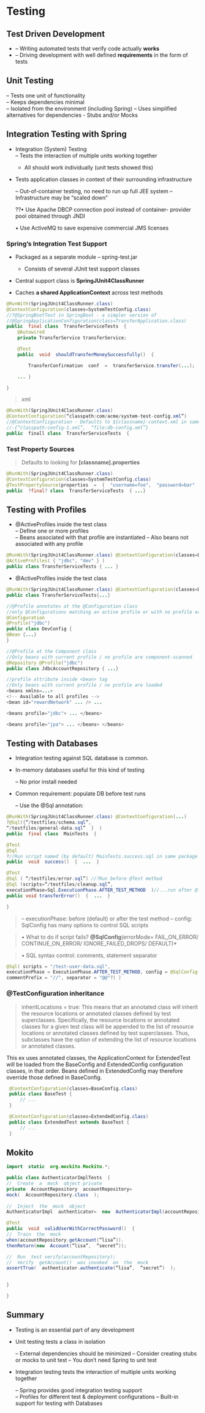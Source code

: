 # Testing
## Test Driven Development
 -   – Writing automated tests that verify code actually **works**
-   – Driving development with well defined **requirements** in the form of tests
## Unit Testing
– Tests one unit of functionality  
– Keeps dependencies minimal  
– Isolated from the environment (including Spring) – Uses simplified alternatives for dependencies
	- Stubs and/or Mocks   
## Integration Testing with Spring
-   Integration (System) Testing  
    – Tests the interaction of multiple units working together
    
    - All should work individually (unit tests showed this)
    
-   Tests application classes in context of their surrounding infrastructure
    
    – Out-of-container testing, no need to run up full JEE system – Infrastructure may be “scaled down”
    
    ??• Use Apache DBCP connection pool instead of container- provider pool obtained through JNDI
    
    • Use ActiveMQ to save expensive commercial JMS licenses
### Spring’s Integration Test Support
-   Packaged as a separate module – spring-test.jar
    -   Consists of several JUnit test support classes
    
-   Central support class is **SpringJUnit4ClassRunner**
- Caches **a shared ApplicationContext** across test methods
```java
@RunWith(SpringJUnit4ClassRunner.class)
@ContextConfiguration(classes=SystemTestConfig.class)
//?@SpringBootTest in SpringBoot - a simpler version of 
//@SpringApplicationConfiguration(class=TransferApplication.class) 
public  final class  TransferServiceTests  { 
	@Autowired  
	private TransferService transferService;

	@Test  
	public  void  shouldTransferMoneySuccessfully()  {

		TransferConfirmation  conf  =  transferService.transfer(...);

	... }

}
```
>xml
```java
@RunWith(SpringJUnit4ClassRunner.class) 
@ContextConfiguration(“classpath:com/acme/system-test-config.xml”) 
//@ContextConfiiguration - Defaults to ${classname}-context.xml in same package
//-{“classpath:config-1.xml”,  “file:db-config.xml”}
public  finall class  TransferServiceTests  {
```
### Test Property Sources
>Defaults to looking for **[classname].properties**
```java
@RunWith(SpringJUnit4ClassRunner.class)
@ContextConfiguration(classes=SystemTestConfig.class)
@TestPropertySource(properties  =  {  "username=foo",  "password=bar"  } locations  =  "cllasspath:/transfer-test.propertiies")
public  ?final? class  TransferServiceTests  { ...}
```
## Testing with Profiles
-   @ActiveProfiles inside the test class  
    – Define one or more profiles  
    – Beans associated with that profile are instantiated – Also beans not associated with any profile
```java
@RunWith(SpringJUnit4ClassRunner.class) @ContextConfiguration(classes=DevConfig.class) 
@ActiveProfiles( { "jdbc", "dev" } )
public class TransferServiceTests { ... }
```
-   @ActiveProfiles inside the test class
```java
@RunWith(SpringJUnit4ClassRunner.class) @ContextConfiguration(classes=DevConfig.class) @ActiveProfiles("jdbc")  
public class TransferServiceTests{...}

//@Profile annotates at the @Configuration class
//only @Configurations matching an active profile or with no profile are loaded
@Configuration
@Profile("jdbc")  
public class DevConfig {
@Bean {...}
}

//@Profile at the Component class
//Only beans with current profile / no profile are component-scanned
@Repository @Profile("jdbc")  
public class JdbcAccountRepository { ...}

//profile attribute inside <bean> tag
//Only beans with current profile / no profile are loaded
<beans xmlns=...>
<!-- Available to all profiles -->
<bean id="rewardNetwork" ... /> ...

<beans profile="jdbc"> ... </beans>

<beans profile="jpa"> ... </beans> </beans>
```
## Testing with Databases
-   Integration testing against SQL database is common.
    
-   In-memory databases useful for this kind of testing
    
    – No prior install needed
    
-   Common requirement: populate DB before test runs
    
    – Use the @Sql annotation:
 ```java
@RunWith(SpringJUnit4ClassRunner.class) @ContextConfiguration(...)  
?@Sql({“/testfiles/schema.sql”, 
“/testfiles/general-data.sql”  }  )
public  final class  MainTests  {

@Test  
@Sql
?//Run script named (by default) MainTests.success.sql in same package
public  void  success()  {  ...  }

@Test  
@Sql ( “/testfiles/error.sql”) //?Run before @Test method 
@Sql (scripts=“/testfiles/cleanup.sql”,
executionPhase=Sql.ExecutionPhase.AFTER_TEST_METHOD  )//...run after @Test method
public void transferError()  {  ...  }

}
 ``` 
>– executionPhase: before (default) or after the test method – config: SqlConfig has many options to control SQL scripts

>• What to do if script fails? **@SqlConfig**(errorMode= FAIL_ON_ERROR/ CONTINUE_ON_ERROR/ IGNORE_FAILED_DROPS/ DEFAULT)*

>• SQL syntax control: comments, statement separator    
```java
@Sql( scripts = "/test-user-data.sql",  
executionPhase = ExecutionPhase.AFTER_TEST_METHOD, config = @SqlConfig(errorMode = ErrorMode.FAIL_ON_ERROR,
commentPrefix = "//", separator = "@@"?) )
```
### @TestConfiguration inheritance
>inheritLocations = true: This means that an annotated class will inherit the resource locations or annotated classes defined by test superclasses. Specifically, the resource locations or annotated classes for a given test class will be appended to the list of resource locations or annotated classes defined by test superclasses. Thus, subclasses have the option of extending the list of resource locations or annotated classes.
>
This ex uses annotated classes, the ApplicationContext for ExtendedTest will be loaded from the BaseConfig and ExtendedConfig configuration classes, in that order. Beans defined in ExtendedConfig may therefore override those defined in BaseConfig.

```java
 @ContextConfiguration(classes=BaseConfig.class)
 public class BaseTest {
     // ...
 }

 @ContextConfiguration(classes=ExtendedConfig.class)
 public class ExtendedTest extends BaseTest {
     // ...
 }
 ```
## Mokito
```java
import  static  org.mockito.Mockito.*;

public class AuthenticatorImplTests  {  
//  Create  a  mock  object private
private  AccountRepository  accountRepository=  
mock(  AccountRepository.class  );   
 
//  Inject  the  mock  object
AuthenticatorImpl  authenticator=  new  AuthenticatorImpl(accountRepository);  

@Test 
public  void  validUserWithCorrectPassword()  { 
//  Train  the  mock
when(accountRepository.getAccount(“lisa”)).  
thenReturn(new  Account(“lisa”,  “secret”));

//  Run  test verify(accountRepository);
//  Verify  getAccount()  was invoked  on  the  mock
assertTrue(  authenticator.authenticate(“lisa”,  “secret”)  );  
  

}

}
```
## Summary
-   Testing is an essential part of any development
    
-   Unit testing tests a class in isolation
    
    – External dependencies should be minimized – Consider creating stubs or mocks to unit test – You don’t need Spring to unit test
    
-   Integration testing tests the interaction of multiple units working together
    
    – Spring provides good integration testing support  
    – Profiles for different test & deployment configurations – Built-in support for testing with Databases
